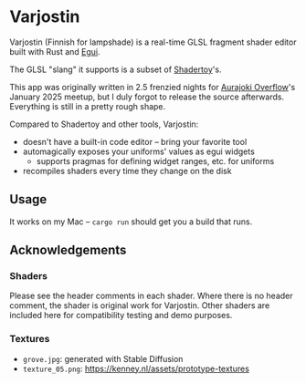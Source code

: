 # Varjostin

Varjostin (Finnish for lampshade) is a real-time GLSL fragment shader editor built
with Rust and [Egui].

The GLSL "slang" it supports is a subset of [Shadertoy]'s.

This app was originally written in 2.5 frenzied nights for [Aurajoki Overflow]'s
January 2025 meetup, but I duly forgot to release the source afterwards.
Everything is still in a pretty rough shape.

Compared to Shadertoy and other tools, Varjostin:

* doesn't have a built-in code editor – bring your favorite tool
* automagically exposes your uniforms' values as egui widgets
    * supports pragmas for defining widget ranges, etc. for uniforms
* recompiles shaders every time they change on the disk

## Usage

It works on my Mac – `cargo run` should get you a build that runs.

## Acknowledgements

### Shaders

Please see the header comments in each shader.
Where there is no header comment, the shader is original work for Varjostin.
Other shaders are included here for compatibility testing and demo purposes.

### Textures

* `grove.jpg`: generated with Stable Diffusion
* `texture_05.png`: https://kenney.nl/assets/prototype-textures

[Egui]: https://github.com/emilk/egui

[Shadertoy]: https://www.shadertoy.com/

[Aurajoki Overflow]: https://aurajoki-overflow.github.io/website/